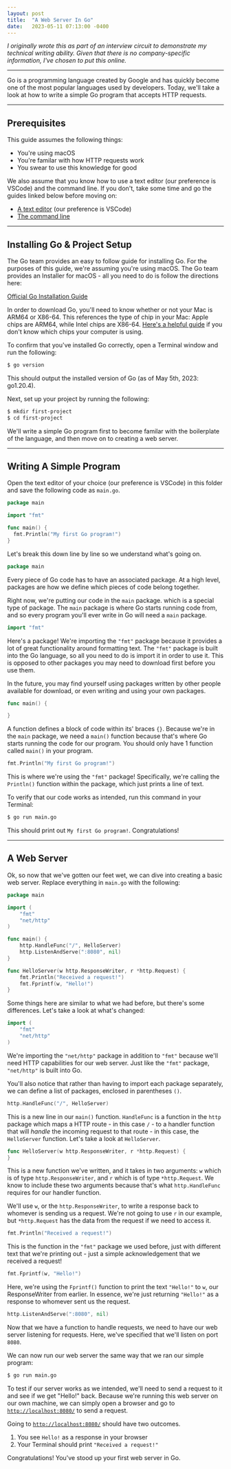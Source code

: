 ```yaml
---
layout: post
title:  "A Web Server In Go"
date:   2023-05-11 07:13:00 -0400
---
```

*I originally wrote this as part of an interview circuit to demonstrate my technical writing ability. Given that there is no company-specific information, I've chosen to put this online.*

---

Go is a programming language created by Google and has quickly become one of the most popular languages used by developers. Today, we'll take a look at how to write a simple Go program that accepts HTTP requests.

----------------------
## Prerequisites

This guide assumes the following things:

* You're using macOS
* You're familar with how HTTP requests work
* You swear to use this knowledge for good

We also assume that you know how to use a text editor (our preference is VSCode) and the command line. If you don't, take some time and go the guides linked below before moving on:

* [A text editor](https://www.learnhowtoprogram.com/introduction-to-programming/getting-started-with-intro-to-programming/text-editor-visual-studio-code) (our preference is VSCode)
* [The command line](https://www.youtube.com/watch?v=aKRYQsKR46I)

----------------------
## Installing Go & Project Setup

The Go team provides an easy to follow guide for installing Go. For the purposes of this guide, we're assuming you're using macOS. The Go team provides an Installer for macOS - all you need to do is follow the directions here:

[Official Go Installation Guide](https://go.dev/doc/install)

 In order to download Go, you'll need to know whether or not your Mac is ARM64 or X86-64. This references the type of chip in your Mac: Apple chips are ARM64, while Intel chips are X86-64. [Here's a helpful guide](https://www.howtogeek.com/706226/how-to-check-if-your-mac-is-using-an-intel-or-apple-silicon-processor/) if you don't know which chips your computer is using.

To confirm that you've installed Go correctly, open a Terminal window and run the following:
```sh
$ go version
```
This should output the installed version of Go (as of May 5th, 2023: go1.20.4).

Next, set up your project by running the following:
```sh
$ mkdir first-project
$ cd first-project
```

We'll write a simple Go program first to become familar with the boilerplate of the language, and then move on to creating a web server.

----------------------
## Writing A Simple Program

Open the text editor of your choice (our preference is VSCode) in this folder and save the following code as `main.go`.

```go
package main

import "fmt"

func main() {
  fmt.Println("My first Go program!")
}
```

Let's break this down line by line so we understand what's going on.

```go
package main
```

Every piece of Go code has to have an associated package. At a high level, packages are how we define which pieces of code belong together.

Right now, we're putting our code in the `main` package. which is a special type of package. The `main` package is where Go starts running code from, and so every program you'll ever write in Go will need a `main` package.

```go
import "fmt"
```

Here's a package! We're importing the `"fmt"` package because it provides a lot of great functionality around formatting text. The `"fmt"` package is built into the Go language, so all you need to do is import it in order to use it. This is opposed to other packages you may need to download first before you use them.

In the future, you may find yourself using packages written by other people available for download, or even writing and using your own packages.

```go
func main() {

}
```

A function defines a block of code within its' braces `{}`. Because we're in the `main` package, we need a `main()` function because that's where Go starts running the code for our program. You should only have 1 function called `main()` in your program.

```go
fmt.Println("My first Go program!")
```
This is where we're using the `"fmt"` package! Specifically, we're calling the `Println()` function within the package, which just prints a line of text.


To verify that our code works as intended, run this command in your  Terminal:
```sh
$ go run main.go
```
This should print out `My first Go program!`. Congratulations!

----------------------
## A Web Server

Ok, so now that we've gotten our feet wet, we can dive into creating a basic web server. Replace everything in `main.go` with the following:

```go
package main

import (
    "fmt"
    "net/http"
)

func main() {
    http.HandleFunc("/", HelloServer)
    http.ListenAndServe(":8080", nil)
}

func HelloServer(w http.ResponseWriter, r *http.Request) {
    fmt.Println("Received a request!")
    fmt.Fprintf(w, "Hello!")
}
```

Some things here are similar to what we had before, but there's some differences. Let's take a look at what's changed:

```go
import (
    "fmt"
    "net/http"
)
```

We're importing the `"net/http"` package in addition to `"fmt"` because we'll need HTTP capabilities for our web server. Just like the `"fmt"` package, `"net/http"` is built into Go.

You'll also notice that rather than having to import each package separately, we can define a list of packages, enclosed in parentheses `()`.

```go
http.HandleFunc("/", HelloServer)
```

This is a new line in our `main()` function. `HandleFunc` is a function in the `http` package which maps a HTTP route - in this case `/` - to a handler function that will *handle* the incoming request to that route - in this case, the `HelloServer` function. Let's take a look at `HelloServer`.

```go
func HelloServer(w http.ResponseWriter, r *http.Request) {
}
```

This is a new function we've written, and it takes in two arguments: `w` which is of type `http.ResponseWriter`, and `r` which is of type `*http.Request`. We know to include these two arguments because that's what `http.HandleFunc` requires for our handler function.

We'll use `w`, or the `http.ResponseWriter`, to write a response back to whomever is sending us a request. We're not going to use `r` in our example, but `*http.Request` has the data from the request if we need to access it.

```go
fmt.Println("Received a request!")
```

This is the function in the `"fmt"` package we used before, just with different text that we're printing out - just a simple acknowledgement that we received a request!

```go
fmt.Fprintf(w, "Hello!")
```

Here, we're using the `Fprintf()` function to print the text `"Hello!"` to `w`, our ResponseWriter from earlier. In essence, we're just returning `"Hello!"` as a response to whomever sent us the request.

```go
http.ListenAndServe(":8080", nil)
```

Now that we have a function to handle requests, we need to have our web server listening for requests. Here, we've specified that we'll listen on port `8080`.

We can now run our web server the same way that we ran our simple program:
```sh
$ go run main.go
```

To test if our server works as we intended, we'll need to send a request to it and see if we get "Hello!" back. Because we're running this web server on our own machine, we can simply open a browser and go to [`http://localhost:8080/`](http://localhost:8080/) to send a request.

Going to [`http://localhost:8080/`](http://localhost:8080/) should have two outcomes.

1. You see `Hello!` as a response in your browser
2. Your Terminal should print `"Received a request!"`

Congratulations! You've stood up your first web server in Go.